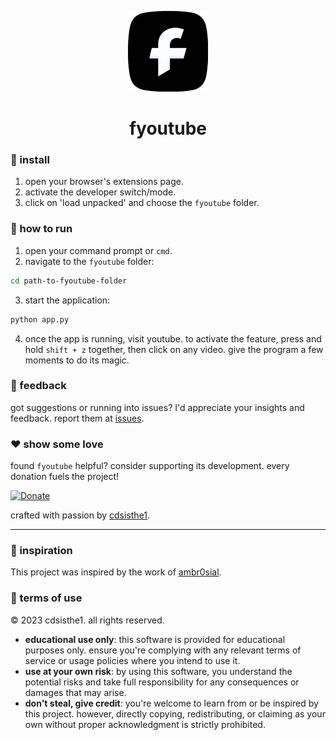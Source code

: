 

<p align="center">
  <img src="icon128.png" alt="fYouTube logo">
  <h1 align="center">fyoutube</h1>
</p>

### 💽 install

1. open your browser's extensions page.
2. activate the developer switch/mode.
3. click on 'load unpacked' and choose the `fyoutube` folder.

### 🚀 how to run

1. open your command prompt or `cmd`.
2. navigate to the `fyoutube` folder:
```bash
cd path-to-fyoutube-folder
```
3. start the application:
```bash
python app.py
```
4. once the app is running, visit youtube. to activate the feature, press and hold `shift + z` together, then click on any video. give the program a few moments to do its magic.

### 📣 feedback

got suggestions or running into issues? I'd appreciate your insights and feedback. report them at [issues](https://github.com/cdsisthe1/fyoutube/issues).

### ❤️ show some love

found `fyoutube` helpful? consider supporting its development. every donation fuels the project!

[![Donate](https://img.shields.io/badge/Donate-PayPal-green.svg)](https://www.paypal.com/donate/?hosted_button_id=R92KGPYHPE3JY)

crafted with passion by [cdsisthe1](https://github.com/cdsisthe1).

---

### 🙏 inspiration

This project was inspired by the work of [ambr0sial](https://github.com/ambr0sial).

### 📜 terms of use

© 2023 cdsisthe1. all rights reserved.

- **educational use only**: this software is provided for educational purposes only. ensure you're complying with any relevant terms of service or usage policies where you intend to use it.
- **use at your own risk**: by using this software, you understand the potential risks and take full responsibility for any consequences or damages that may arise.
- **don't steal, give credit**: you're welcome to learn from or be inspired by this project. however, directly copying, redistributing, or claiming as your own without proper acknowledgment is strictly prohibited.

